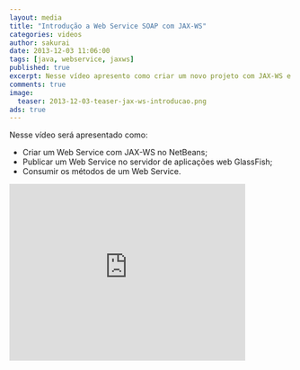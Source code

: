 ```yaml
---
layout: media
title: "Introdução a Web Service SOAP com JAX-WS"
categories: videos
author: sakurai
date: 2013-12-03 11:06:00
tags: [java, webservice, jaxws]
published: true
excerpt: Nesse vídeo apresento como criar um novo projeto com JAX-WS e consumir seu webservice SOAP.
comments: true
image:
  teaser: 2013-12-03-teaser-jax-ws-introducao.png
ads: true
---
```


Nesse vídeo será apresentado como:

* Criar um Web Service com JAX-WS no NetBeans;
* Publicar um Web Service no servidor de aplicações web GlassFish;
* Consumir os métodos de um Web Service.

<iframe width="420" height="315" src="https://www.youtube.com/embed/p2G08MDxCUs" frameborder="0" allowfullscreen></iframe>
